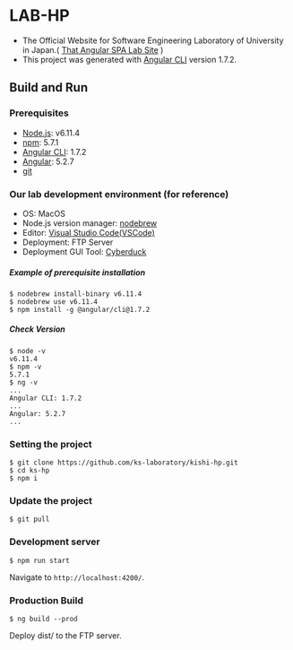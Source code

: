# LAB-HP
- The Official Website for Software Engineering Laboratory of University in Japan.( [That Angular SPA Lab Site](http://www.kishi.mgmt.waseda.ac.jp) )
- This project was generated with [Angular CLI](https://github.com/angular/angular-cli) version 1.7.2.

## Build and Run

### Prerequisites
- [Node.js](https://nodejs.org/en/): v6.11.4
- [npm](https://www.npmjs.com/): 5.7.1
- [Angular CLI](https://github.com/angular/angular-cli): 1.7.2
- [Angular](https://angular-ja.firebaseapp.com/): 5.2.7
- [git](https://git-scm.com/)

### Our lab development environment (for reference)
- OS: MacOS
- Node.js version manager: [nodebrew](https://github.com/hokaccha/nodebrew)
- Editor: [Visual Studio Code(VSCode)](https://code.visualstudio.com/)
- Deployment: FTP Server
- Deployment GUI Tool: [Cyberduck](https://cyberduck.io/)

##### Example of prerequisite installation
```
$ nodebrew install-binary v6.11.4
$ nodebrew use v6.11.4
$ npm install -g @angular/cli@1.7.2
```

##### Check Version
```
$ node -v
v6.11.4
$ npm -v
5.7.1
$ ng -v
...
Angular CLI: 1.7.2
...
Angular: 5.2.7
...
```

### Setting the project
```
$ git clone https://github.com/ks-laboratory/kishi-hp.git
$ cd ks-hp
$ npm i
```

### Update the project
```
$ git pull
```

### Development server
```
$ npm run start
```
Navigate to `http://localhost:4200/`.

### Production Build
```
$ ng build --prod
```
Deploy dist/ to the FTP server.
